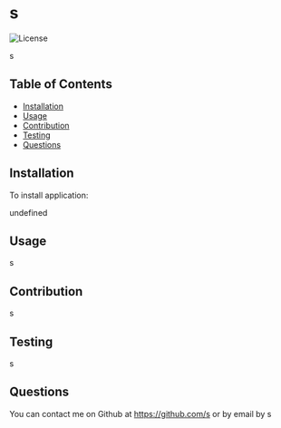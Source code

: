 # s

![License](https://img.shields.io/badge/License-BSD-blue.svg)

s

## Table of Contents

* [Installation](#installation)
* [Usage](#usage)
* [Contribution](#contribution)
* [Testing](#testing)
* [Questions](#questions)


## Installation

To install application:

undefined

## Usage

s

## Contribution

s

## Testing

s

## Questions 

You can contact me on Github at https://github.com/s or by email by s